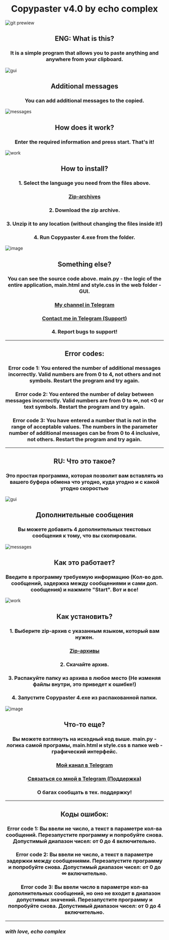 <h1 align=center><b>Copypaster v4.0 by echo complex</b></h1>

![git prewiew](https://user-images.githubusercontent.com/102752755/191384398-0fcf747d-aebf-4832-8737-d2ca8323a432.jpg)

<h2 align=center><b>ENG: What is this?</b></h2>

<h3 align=center>It is a simple program that allows you to paste anything and anywhere from your clipboard.</h3>

![gui](https://user-images.githubusercontent.com/102752755/191383693-6828598c-8802-467f-aa14-c4e8f79ee1ad.png)

<h2 align=center>Additional messages</h2>

<h3 align=center>You can add additional messages to the copied.</h3>

![messages](https://user-images.githubusercontent.com/102752755/191388368-755d79ab-ad38-4fc1-a5fe-5bfc6991712e.png)

<h2 align=center>How does it work?</h2>

<h3 align=center>Enter the required information and press start. That's it!</h3>

![work](https://user-images.githubusercontent.com/102752755/191389876-6565586b-8af6-4766-aead-3dd6e0f50122.png)

<h2 align=center>How to install?</h2>

<h3 align=center>1. Select the language you need from the files above.</h3>

<h3 align=center><a href="https://t.me/echoscode/51?singlee" target="_blank">Zip-archives</a></h3>

<h3 align=center>2. Download the zip archive.</h3>

<h3 align=center>3. Unzip it to any location (without changing the files inside it!)</h3>

<h3 align=center>4. Run Copypaster 4.exe from the folder.</h3>

![image](https://user-images.githubusercontent.com/102752755/191391149-8ea62806-7f52-4f71-b3fb-7c756cf9eb38.png)

<h2 align=center>Something else?</h2>

<h3 align=center>You can see the source code above. main.py - the logic of the entire application, main.html and style.css in the web folder - GUI.</h3>

<h3 align=center><a href="https://t.me/echoscode" target="_blank">My channel in Telegram</a></h3>

<h3 align=center><a href="https://t.me/echoscomplex" target="_blank">Contact me in Telegram (Support)</a></h3>

<h3 align=center>4. Report bugs to support!</h3>

---

<h2 align=center>Error codes:</h2>

<h3 align=center>Error code 1: You entered the number of additional messages incorrectly. Valid numbers are from 0 to 4, not others and not symbols. Restart the program and try again.</h3>

<h3 align=center>Error code 2: You entered the number of delay between messages incorrectly. Valid numbers are from 0 to ∞, not <0 or text symbols. Restart the program and try again.</h3>

<h3 align=center>Error code 3: You have entered a number that is not in the range of acceptable values. The numbers in the parameter number of additional messages can be from 0 to 4 inclusive, not others. Restart the program and try again.</h3>

---

<h2 align=center><b>RU: Что это такое?</b></h2>

<h3 align=center>Это простая программа, которая позволит вам вставлять из вашего буфера обмена что угодно, куда угодно и с какой угодно скоростью</h3>

![gui](https://user-images.githubusercontent.com/102752755/191393680-9b3327e0-ce05-4615-98ab-e9551bc909eb.png)

<h2 align=center>Дополнительные сообщения</h2>

<h3 align=center>Вы можете добавить 4 дополнительных текстовых сообщения к тому, что вы скопировали.</h3>

![messages](https://user-images.githubusercontent.com/102752755/191393847-f3895b36-68b6-4f6e-a095-cb6fa454369f.png)

<h2 align=center>Как это работает?</h2>

<h3 align=center>Введите в программу требуемую информацию (Кол-во доп. сообщений, задержка между сообщениями и сами доп. сообщения) и нажмите "Start". Вот и все!</h3>

![work](https://user-images.githubusercontent.com/102752755/191394199-48c67eb1-2c2b-4024-adf5-5022681265fe.png)

<h2 align=center>Как установить?</h2>

<h3 align=center>1. Выберите zip-архив с указанным языком, который вам нужен.</h3>

<h3 align=center><a href="https://t.me/echoscode/51?singlee" target="_blank">Zip-архивы</a></h3>

<h3 align=center>2. Скачайте архив.</h3>

<h3 align=center>3. Распакуйте папку из архива в любое место (Не изменяя файлы внутри, это приведет к ошибке!)</h3>

<h3 align=center>4. Запустите Copypaster 4.exe из распакованной папки.</h3>

![image](https://user-images.githubusercontent.com/102752755/191391149-8ea62806-7f52-4f71-b3fb-7c756cf9eb38.png)

<h2 align=center>Что-то еще?</h2>

<h3 align=center>Вы можете взглянуть на исходный код выше. main.py - логика самой програмы, main.html и style.css в папке web - графический интерфейс.</h3>

<h3 align=center><a href="https://t.me/echoscode" target="_blank">Мой канал в Telegram</a></h3>

<h3 align=center><a href="https://t.me/echoscomplex" target="_blank">Связаться со мной в Telegram (Поддержка)</a></h3>

<h3 align=center>О багах сообщать в тех. поддержку!</h3>

---
  
<h2 align=center>Коды ошибок:</h2>

<h3 align=center>Error code 1: Вы ввели не число, а текст в параметре кол-ва сообщений. Перезапустите программу и попробуйте снова. Допустимый диапазон чисел: от 0 до 4 включительно.</h3>

<h3 align=center>Error code 2: Вы ввели не число, а текст в параметре задержки между сообщениями. Перезапустите программу и попробуйте снова. Допустимый диапазон чисел: от 0 до ∞ включительно.</h3>

<h3 align=center>Error code 3: Вы ввели число в параметре кол-ва дополнительных сообщений, но оно не входит в диапазон допустимых значений. Перезапустите программу и попробуйте снова. Допустимый диапазон чисел: от 0 до 4 включительно.</h3>

---

<h3><i>with love, echo complex</i></h3>

